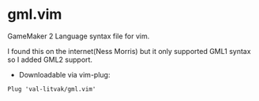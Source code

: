# gml.vim
GameMaker 2 Language syntax file for vim.

I found this on the internet(Ness Morris) but it only supported GML1 syntax so I added GML2 support.

- Downloadable via vim-plug:
```
Plug 'val-litvak/gml.vim'
```

